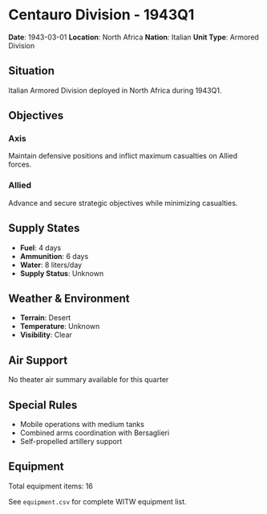 # Centauro Division - 1943Q1

**Date**: 1943-03-01
**Location**: North Africa
**Nation**: Italian
**Unit Type**: Armored Division

## Situation

Italian Armored Division deployed in North Africa during 1943Q1.

## Objectives

### Axis
Maintain defensive positions and inflict maximum casualties on Allied forces.

### Allied
Advance and secure strategic objectives while minimizing casualties.

## Supply States

- **Fuel**: 4 days
- **Ammunition**: 6 days
- **Water**: 8 liters/day
- **Supply Status**: Unknown

## Weather & Environment

- **Terrain**: Desert
- **Temperature**: Unknown
- **Visibility**: Clear

## Air Support

No theater air summary available for this quarter

## Special Rules

- Mobile operations with medium tanks
- Combined arms coordination with Bersaglieri
- Self-propelled artillery support

## Equipment

Total equipment items: 16

See `equipment.csv` for complete WITW equipment list.
